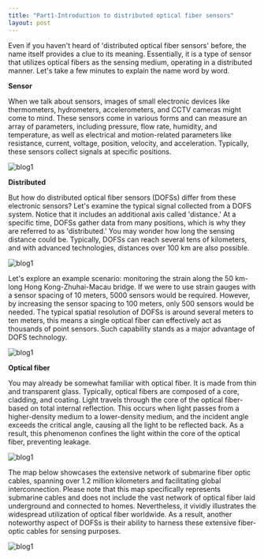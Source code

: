 ```yaml
---
title: "Part1-Introduction to distributed optical fiber sensors"
layout: post
---
```

Even if you haven't heard of 'distributed optical fiber sensors' before, the name itself provides a clue to its meaning. Essentially, it is a type of sensor that utilizes optical fibers as the sensing medium, operating in a distributed manner. Let's take a few minutes to explain the name word by word.

**Sensor**

When we talk about sensors, images of small electronic devices like thermometers, hydrometers, accelerometers, and CCTV cameras might come to mind. These sensors come in various forms and can measure an array of parameters, including pressure, flow rate, humidity, and temperature, as well as electrical and motion-related parameters like resistance, current, voltage, position, velocity, and acceleration. Typically, these sensors collect signals at specific positions. 

![blog1](https://raw.githubusercontent.com/haleywuhuan/profile/master/assets/blog1_fig1.jpg)


**Distributed**

But how do distributed optical fiber sensors (DOFSs) differ from these electronic sensors? Let's examine the typical signal collected from a DOFS system. Notice that it includes an additional axis called 'distance.' At a specific time, DOFSs gather data from many positions, which is why they are referred to as 'distributed.' You may wonder how long the sensing distance could be. Typically, DOFSs can reach several tens of kilometers, and with advanced technologies, distances over 100 km are also possible.

![blog1](https://raw.githubusercontent.com/haleywuhuan/profile/master/assets/blog1_fig2.jpg)

Let's explore an example scenario: monitoring the strain along the 50 km-long Hong Kong-Zhuhai-Macau bridge. If we were to use strain gauges with a sensor spacing of 10 meters, 5000 sensors would be required. However, by increasing the sensor spacing to 100 meters, only 500 sensors would be needed. The typical spatial resolution of DOFSs is around several meters to ten meters, this means a single optical fiber can effectively act as thousands of point sensors. Such capability stands as a major advantage of DOFS technology.

![blog1](https://raw.githubusercontent.com/haleywuhuan/profile/master/assets/blog1_fig4.jpg)

**Optical fiber**

You may already be somewhat familiar with optical fiber. It is made from thin and transparent glass. Typically, optical fibers are composed of a core, cladding, and coating. Light travels through the core of the optical fiber-based on total internal reflection. This occurs when light passes from a higher-density medium to a lower-density medium, and the incident angle exceeds the critical angle, causing all the light to be reflected back. As a result, this phenomenon confines the light within the core of the optical fiber, preventing leakage.

![blog1](https://raw.githubusercontent.com/haleywuhuan/profile/master/assets/blog1_fig5.jpg)

The map below showcases the extensive network of submarine fiber optic cables, spanning over 1.2 million kilometers and facilitating global interconnection. Please note that this map specifically represents submarine cables and does not include the vast network of optical fiber laid underground and connected to homes. Nevertheless, it vividly illustrates the widespread utilization of optical fiber worldwide. As a result, another noteworthy aspect of DOFSs is their ability to harness these extensive fiber-optic cables for sensing purposes.

![blog1](https://raw.githubusercontent.com/haleywuhuan/profile/master/assets/blog1_fig6.jpg)



